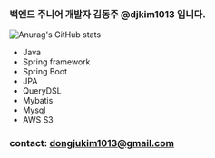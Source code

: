 ### 백엔드 주니어 개발자 김동주 @djkim1013 입니다.

![Anurag's GitHub stats](https://github-readme-stats.vercel.app/api?username=djkim1013&show_icons=true&theme=radical)

- Java
- Spring framework
- Spring Boot
- JPA
- QueryDSL
- Mybatis
- Mysql
- AWS S3

### contact: dongjukim1013@gmail.com
